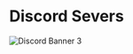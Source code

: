 # Discord Severs
<img src="https://discordapp.com/api/guilds/1005974143575019672/widget.png?style=banner3" alt="Discord Banner 3"/>



  <a href="https://discord.gg/ParSSqQ6ue">
   <img.shields.io/discord/1005974143575019672?style=flat&label=Discord&labelColor=abcdef&color=fedcba&cacheSeconds=3600>

  
